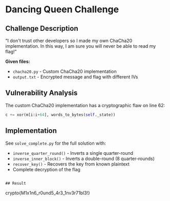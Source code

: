 # Dancing Queen Challenge

## Challenge Description

"I don't trust other developers so I made my own ChaCha20 implementation. In this way, I am sure you will never be able to read my flag!"

**Given files:**
- `chacha20.py` - Custom ChaCha20 implementation
- `output.txt` - Encrypted message and flag with different IVs

## Vulnerability Analysis

The custom ChaCha20 implementation has a cryptographic flaw on line 62:

```python
c += xor(m[i:i+64], words_to_bytes(self._state))
```


## Implementation

See `solve_complete.py` for the full solution with:
- `inverse_quarter_round()` - Inverts a single quarter-round
- `inverse_inner_block()` - Inverts a double-round (8 quarter-rounds)
- `recover_key()` - Recovers the key from known plaintext
- Complete decryption of the flag

```

## Result

```
crypto{M1x1n6_r0und5_4r3_1nv3r71bl3!}
```